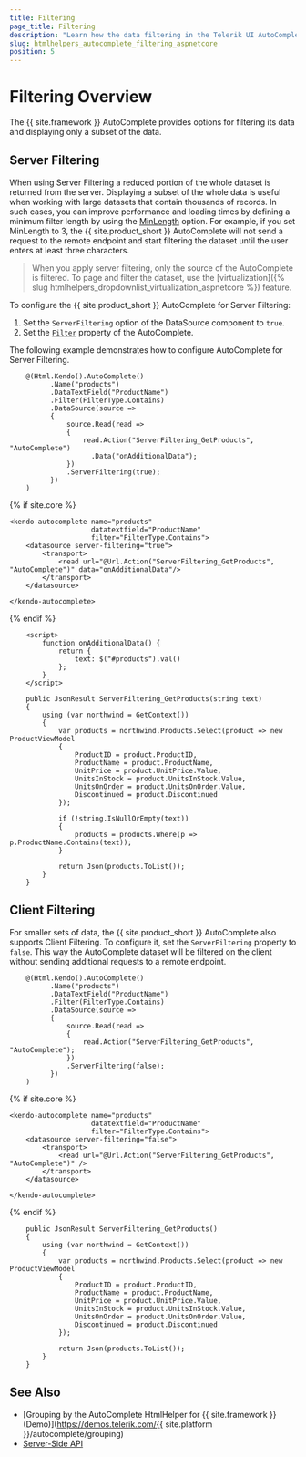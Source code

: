 ```yaml
---
title: Filtering
page_title: Filtering
description: "Learn how the data filtering in the Telerik UI AutoComplete component for {{ site.framework }} works."
slug: htmlhelpers_autocomplete_filtering_aspnetcore
position: 5
---
```


# Filtering Overview

The {{ site.framework }} AutoComplete provides options for filtering its data and displaying only a subset of the data.

## Server Filtering

When using Server Filtering a reduced portion of the whole dataset is returned from the server. Displaying a subset of the whole data is useful when working with large datasets that contain thousands of records. In such cases, you can improve performance and loading times by defining a minimum filter length by using the [MinLength](/api/kendo.mvc.ui.fluent/dropdownlistbuilder#minlengthsystemdouble) option. For example, if you set MinLength to 3, the {{ site.product_short }} AutoComplete will not send a request to the remote endpoint and start filtering the dataset until the user enters at least three characters.

> When you apply server filtering, only the source of the AutoComplete is filtered. To page and filter the dataset, use the [virtualization]({% slug htmlhelpers_dropdownlist_virtualization_aspnetcore %}) feature.

To configure the {{ site.product_short }} AutoComplete for Server Filtering:

1. Set the `ServerFiltering` option of the DataSource component to `true`.
1. Set the [`Filter`](/api/kendo.mvc.ui.fluent/dropdownlistbuilder#filterkendomvcuifiltertype) property of the AutoComplete.

The following example demonstrates how to configure AutoComplete for Server Filtering.

```HtmlHelper
    @(Html.Kendo().AutoComplete()
          .Name("products")
          .DataTextField("ProductName")
          .Filter(FilterType.Contains)
          .DataSource(source =>
          {
              source.Read(read =>
              {
                  read.Action("ServerFiltering_GetProducts", "AutoComplete")
                    .Data("onAdditionalData");
              })
              .ServerFiltering(true);
          })
    )
```
{% if site.core %}
```TagHelper
<kendo-autocomplete name="products"
                    datatextfield="ProductName"
                    filter="FilterType.Contains">
    <datasource server-filtering="true">
        <transport>
            <read url="@Url.Action("ServerFiltering_GetProducts", "AutoComplete")" data="onAdditionalData"/>
        </transport>
    </datasource>

</kendo-autocomplete>
```
{% endif %}
```script
    <script>
        function onAdditionalData() {
            return {
                text: $("#products").val()
            };
        }
    </script>
```
```Controller
    public JsonResult ServerFiltering_GetProducts(string text)
    {
        using (var northwind = GetContext())
        {
            var products = northwind.Products.Select(product => new ProductViewModel
            {
                ProductID = product.ProductID,
                ProductName = product.ProductName,
                UnitPrice = product.UnitPrice.Value,
                UnitsInStock = product.UnitsInStock.Value,
                UnitsOnOrder = product.UnitsOnOrder.Value,
                Discontinued = product.Discontinued
            });

            if (!string.IsNullOrEmpty(text))
            {
                products = products.Where(p => p.ProductName.Contains(text));
            }

            return Json(products.ToList());
        }
    }
```

## Client Filtering

For smaller sets of data, the {{ site.product_short }} AutoComplete also supports Client Filtering. To configure it, set the `ServerFiltering` property to `false`. This way the AutoComplete dataset will be filtered on the client without sending additional requests to a remote endpoint.

```HtmlHelper
    @(Html.Kendo().AutoComplete()
          .Name("products")
          .DataTextField("ProductName")
          .Filter(FilterType.Contains)
          .DataSource(source =>
          {
              source.Read(read =>
              {
                  read.Action("ServerFiltering_GetProducts", "AutoComplete");
              })
              .ServerFiltering(false);
          })
    )
```
{% if site.core %}
```TagHelper
<kendo-autocomplete name="products"
                    datatextfield="ProductName"
                    filter="FilterType.Contains">
    <datasource server-filtering="false">
        <transport>
            <read url="@Url.Action("ServerFiltering_GetProducts", "AutoComplete")" />
        </transport>
    </datasource>

</kendo-autocomplete>
```
{% endif %}
```Controller
    public JsonResult ServerFiltering_GetProducts()
    {
        using (var northwind = GetContext())
        {
            var products = northwind.Products.Select(product => new ProductViewModel
            {
                ProductID = product.ProductID,
                ProductName = product.ProductName,
                UnitPrice = product.UnitPrice.Value,
                UnitsInStock = product.UnitsInStock.Value,
                UnitsOnOrder = product.UnitsOnOrder.Value,
                Discontinued = product.Discontinued
            });

            return Json(products.ToList());
        }
    }
```

## See Also

* [Grouping by the AutoComplete HtmlHelper for {{ site.framework }} (Demo)](https://demos.telerik.com/{{ site.platform }}/autocomplete/grouping)
* [Server-Side API](/api/autocomplete)
